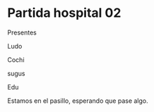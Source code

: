 # Partida hospital 02

Presentes 

Ludo

Cochi

sugus

Edu

Estamos en el pasillo, esperando que pase algo.